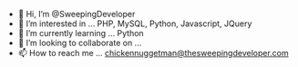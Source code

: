 - 👋 Hi, I’m @SweepingDeveloper
- 👀 I’m interested in ... PHP, MySQL, Python, Javascript, JQuery
- 🌱 I’m currently learning ... Python
- 💞️ I’m looking to collaborate on ...
- 📫 How to reach me ... chickennuggetman@thesweepingdeveloper.com

<!---
SweepingDeveloper/SweepingDeveloper is a ✨ special ✨ repository because its `README.md` (this file) appears on your GitHub profile.
You can click the Preview link to take a look at your changes.
--->
